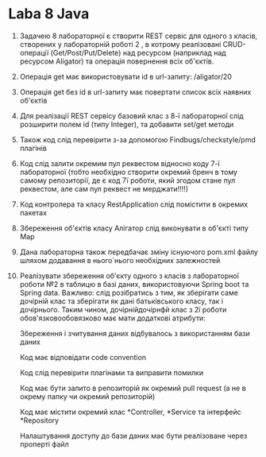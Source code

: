 # Laba 8 Java

1. Задачею 8 лабораторної є створити REST сервіс для одного з класів, створених у лабораторній роботі 2 ,  в котрому реалізовані CRUD-операції (Get/Post/Put/Delete) над ресурсом (наприклад над ресурсом Aligator) та операція повернення всіх об'єктів. 
2. Операція get має використовувати id в url-запиту: /aligator/20
3. Операція get без id в url-запиту має повертати список всіх наявних об'єктів 
4. Для реалізації  REST сервісу базовий клас з 8-ї лабораторної слід розширити полем id (типу Integer), та добавити set/get методи
5. Також код слід перевірити з-за допомогою Findbugs/checkstyle/pmd плагінів
6. Код слід залити окремим пул реквестом відносно коду 7-ї лабораторної (тобто необхідно створити окремий бренч в тому самому репозиторії, де є код 7ї роботи, який згодом стане пул реквестом, але сам пул реквест не мерджати!!!!)
7. Код контролера та класу RestApplication слід помістити в окремих пакетах
8. Збереження об'єктів класу Алігатор слід виконувати в об'єкті типу  Map
9. Дана лабораторна також передбачає зміну існуючого pom.xml файлу шляхом додавання в нього`нього необхідних залежностей
10. Реалізувати збереження об'єкту одного з класів з лабораторної роботи №2 в таблицю в базі даних, використовуючи Spring boot та Spring data. Важливо: слід розібратись з тим, як зберігати саме дочірній клас та зберігати як дані батьківського класу, так і дочірнього. Таким чином, дочірнійдочірнфй клас з 2ї роботи обов'язковообовязково має мати додаткові атрибути:

      Збереження і зчитування даних відбувалось з використанням бази даних
  
      Код має відповідати code convention
  
      Код слід перевірити плагінами та виправити помилки
  
      Код має бути залито в репозиторій як окремий pull request (а не в окрему папку чи окремий репозиторій)
  
      Код має містити окремий клас *Controller, *Service та інтерфейс *Repository
  
      Налаштування доступу до бази даних має бути реалізоване через проперті файл


